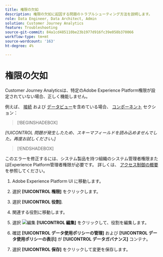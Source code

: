 ```yaml
---
title: 権限の欠如
description: 権限の欠如に起因する問題のトラブルシューティング方法を説明します。
role: Data Engineer, Data Architect, Admin
solution: Customer Journey Analytics
feature: Troubleshooting
source-git-commit: 84a1cd485110be23b1977d916fc39e058b370066
workflow-type: tm+mt
source-wordcount: '163'
ht-degree: 4%

---
```



# 権限の欠如

Customer Journey Analyticsは、特定のAdobe Experience Platform権限が設定されていない場合、正しく機能しません。

例えば、 [接続](../connections/overview.md) および [データビュー](../data-views/data-views.md)を含めている場合、 [コンポーネント](/help/data-views/create-dataview.md#components) セクション：


>[!BEGINSHADEBOX]

*[!UICONTROL 問題が発生したため、スキーマフィールドを読み込めませんでした。再度お試しください。]*

>[!ENDSHADEBOX]


このエラーを修正するには、システム製品を持つ組織のシステム管理者権限またはExperience Platform管理者権限が必要です。 詳しくは、 [アクセス制御の概要](https://experienceleague.adobe.com/docs/experience-platform/access-control/home.html?lang=en#platform-permissions) を参照してください。

1. Adobe Experience Platform UI に移動します。

1. 選択 **[!UICONTROL 権限]** をクリックします。

1. 選択 **[!UICONTROL 役割]**.

1. 関連する役割に移動します。

1. 選択 ![編集](https://spectrum.adobe.com/static/icons/workflow_18/Smock_Edit_18_N.svg) **[!UICONTROL 編集]** をクリックして、役割を編集します。

1. 確認 **[!UICONTROL データ使用ポリシーの管理]** および **[!UICONTROL データ使用ポリシーの表示]** が **[!UICONTROL データガバナンス]** コンテナ。

1. 選択 **[!UICONTROL 保存]** をクリックして変更を保存します。


